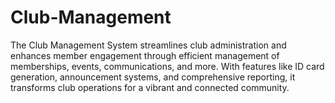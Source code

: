 # Club-Management
The Club Management System streamlines club administration and enhances member engagement through efficient management of memberships, events, communications, and more. With features like ID card generation, announcement systems, and comprehensive reporting, it transforms club operations for a vibrant and connected community.
